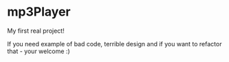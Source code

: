 # mp3Player
<p>My first real project!</p>
<p>If you need example of bad code, terrible design and if you want to refactor that - your welcome :)</p>
